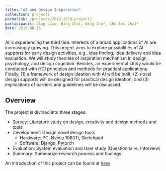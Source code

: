 ```yaml
---
title: "AI and Design Inspiration"
collection: projects
permalink: /projects/2018-2019-project3
participants: Jing Liao, Qing Chai, Ning Zou*, Chunlei Chai*
date: 2019-06-15
---
```


AI is experiencing the third tide. Interests of a broad applications of AI are increasingly growing. This project aims to explore possibilities of AI supports for early design activities, e.g., idea finding, idea delivery and idea evaluation. We will study theories of inspiration mechanism in design, psychology, and design cognition. Besides, an experimental study would be conducted with HCI principles and methods for practical applications. Finally, (1) a framework of design ideation with AI will be built; (2) novel design supports will be designed for practical design ideation; and (3) implications of barriers and guidelines will be discussed.

## Overview
The project is divided into three stages:
* Survey: Literature study on design, creativity and design methods and tools
* Development: Design novel design tools 
  * Hardware: PC, Nvidia 1080Ti, Sketchpad
  * Software: Django, Pytorch
* Evaluation: System evaluation and User study (Questionnaire, Interview)
* Summary: Summarize research process and findings

An introduction of this project can be found at [here](http://slides.com/jingliao/ai-design-creativity/#)
